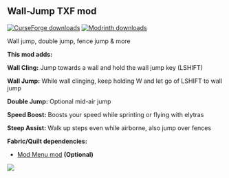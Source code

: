 <h2><strong>Wall-Jump TXF mod</strong></h2>
<p><a href="https://www.curseforge.com/minecraft/mc-mods/wall-jump-txf"><img src="https://cf.way2muchnoise.eu/full_909143_downloads.svg?badge_style=flat" alt="CurseForge downloads" /></a> <a href="https://modrinth.com/mod/wall-jump-txf"><img src="https://img.shields.io/badge/dynamic/json?color=2d2d2d&amp;colorA=17b85a&amp;style=flat-square&amp;label=&amp;suffix= downloads&amp;query=downloads&amp;url=https://api.modrinth.com/v2/project/oUoetxfR&amp;logo=modrinth&amp;logoColor=2d2d2d" alt="Modrinth downloads" /></a></p>

Wall jump, double jump, fence jump & more

<strong>This mod adds:</strong>

<strong>Wall Cling:</strong> Jump towards a wall and hold the wall jump key (LSHIFT)

<strong>Wall Jump:</strong> While wall clinging, keep holding W and let go of LSHIFT to wall jump

<strong>Double Jump:</strong> Optional mid-air jump

<strong>Speed Boost:</strong> Boosts your speed while sprinting or flying with elytras

<strong>Steep Assist:</strong> Walk up steps even while airborne, also jump over fences

<strong>Fabric/Quilt dependencies:</strong>

- <a href="https://modrinth.com/mod/modmenu" target="_blank">Mod Menu mod</a> <strong>(Optional)</strong>

<img src="https://cdn.modrinth.com/data/oUoetxfR/images/ccab85538f124c14fc7b772ddaff7c4c4097593a.png">